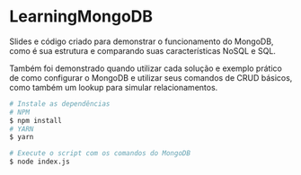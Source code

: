 # LearningMongoDB
Slides e código criado para demonstrar o funcionamento do MongoDB, como é sua estrutura e comparando suas características NoSQL e SQL.

Também foi demonstrado quando utilizar cada solução e exemplo prático de como configurar o MongoDB e utilizar seus comandos de CRUD básicos, como também um lookup para simular relacionamentos.

```bash
# Instale as dependências
# NPM
$ npm install 
# YARN
$ yarn

# Execute o script com os comandos do MongoDB
$ node index.js
```
